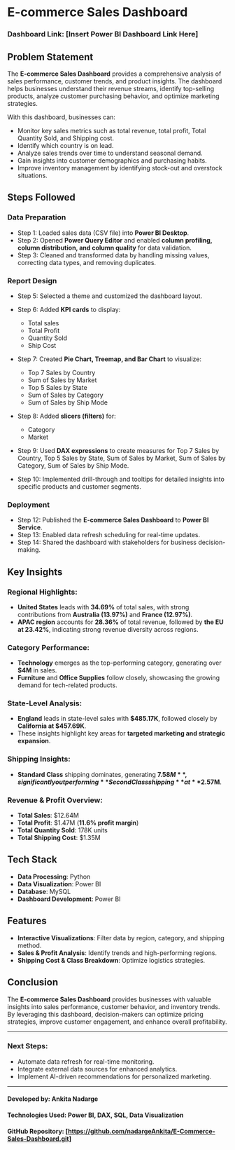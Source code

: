 # E-commerce Sales Dashboard

### Dashboard Link: [Insert Power BI Dashboard Link Here]

## Problem Statement

The **E-commerce Sales Dashboard** provides a comprehensive analysis of sales performance, customer trends, and product insights. The dashboard helps businesses understand their revenue streams, identify top-selling products, analyze customer purchasing behavior, and optimize marketing strategies. 

With this dashboard, businesses can:
- Monitor key sales metrics such as total revenue, total profit, Total Quantity Sold, and Shipping cost.
- Identify which country is on lead.
- Analyze sales trends over time to understand seasonal demand.
- Gain insights into customer demographics and purchasing habits.
- Improve inventory management by identifying stock-out and overstock situations.

## Steps Followed

### Data Preparation
- Step 1: Loaded sales data (CSV file) into **Power BI Desktop**.
- Step 2: Opened **Power Query Editor** and enabled **column profiling, column distribution, and column quality** for data validation.
- Step 3: Cleaned and transformed data by handling missing values, correcting data types, and removing duplicates.

### Report Design
- Step 5: Selected a theme and customized the dashboard layout.
- Step 6: Added **KPI cards** to display:
  - Total sales 
  - Total Profit
  - Quantity Sold
  - Ship Cost
- Step 7: Created **Pie Chart, Treemap, and Bar Chart** to visualize:
  - Top 7 Sales by Country
  - Sum of Sales by Market
  - Top 5 Sales by State
  - Sum of Sales by Category
  - Sum of Sales by Ship Mode
- Step 8: Added **slicers (filters)** for:
  - Category
  - Market

- Step 9: Used **DAX expressions** to create measures for Top 7 Sales by Country, Top 5 Sales by State, Sum of Sales by Market, Sum of Sales by Category, Sum of Sales by Ship Mode.
- Step 10: Implemented drill-through and tooltips for detailed insights into specific products and customer segments.

### Deployment
- Step 12: Published the **E-commerce Sales Dashboard** to **Power BI Service**.
- Step 13: Enabled data refresh scheduling for real-time updates.
- Step 14: Shared the dashboard with stakeholders for business decision-making.

##  Key Insights

###  Regional Highlights:
- **United States** leads with **34.69%** of total sales, with strong contributions from **Australia (13.97%)** and **France (12.97%)**.
- **APAC region** accounts for **28.36%** of total revenue, followed by **the EU at 23.42%**, indicating strong revenue diversity across regions.

### Category Performance:
- **Technology** emerges as the top-performing category, generating over **$4M** in sales.
- **Furniture** and **Office Supplies** follow closely, showcasing the growing demand for tech-related products.

###  State-Level Analysis:
- **England** leads in state-level sales with **$485.17K**, followed closely by **California at $457.69K**.
- These insights highlight key areas for **targeted marketing and strategic expansion**.

###  Shipping Insights:
- **Standard Class** shipping dominates, generating **$7.58M**, significantly outperforming **Second Class shipping** at **$2.57M**.

###  Revenue & Profit Overview:
- **Total Sales**: $12.64M
- **Total Profit**: $1.47M (**11.6% profit margin**)
- **Total Quantity Sold**: 178K units
- **Total Shipping Cost**: $1.35M

##  Tech Stack
- **Data Processing**: Python 
- **Data Visualization**: Power BI 
- **Database**: MySQL
- **Dashboard Development**: Power BI 

##  Features
- **Interactive Visualizations**: Filter data by region, category, and shipping method.
- **Sales & Profit Analysis**: Identify trends and high-performing regions.
- **Shipping Cost & Class Breakdown**: Optimize logistics strategies.


## Conclusion
The **E-commerce Sales Dashboard** provides businesses with valuable insights into sales performance, customer behavior, and inventory trends. By leveraging this dashboard, decision-makers can optimize pricing strategies, improve customer engagement, and enhance overall profitability.

---

### Next Steps:
- Automate data refresh for real-time monitoring.
- Integrate external data sources for enhanced analytics.
- Implement AI-driven recommendations for personalized marketing.

---

#### **Developed by:** Ankita Nadarge
#### **Technologies Used:** Power BI, DAX, SQL, Data Visualization
#### **GitHub Repository:** [https://github.com/nadargeAnkita/E-Commerce-Sales-Dashboard.git]
